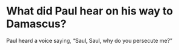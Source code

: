 # What did Paul hear on his way to Damascus?

Paul heard a voice saying, “Saul, Saul, why do you persecute me?”
